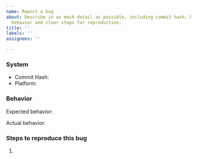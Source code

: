 ```yaml
---
name: Report a bug
about: Describe in as much detail as possible, including commit hash, hosting platform,
  behavior and clear steps for reproduction.
title: ''
labels: ''
assignees: ''

---
```


### System

* Commit Hash:
* Platform:

### Behavior

Expected behavior:

Actual behavior:

### Steps to reproduce this bug

1.

